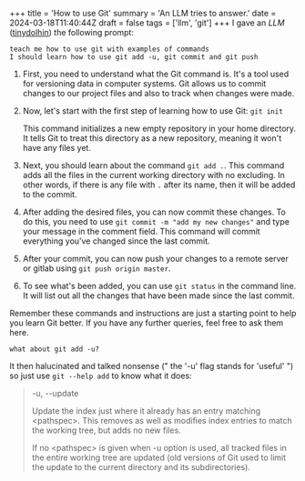 +++
title = 'How to use Git'
summary = 'An LLM tries to answer.'
date = 2024-03-18T11:40:44Z
draft = false
tags = ['llm', 'git']
+++
I gave an *LLM* ([tinydolhin]()) the following prompt:

```
teach me how to use git with examples of commands
I should learn how to use git add -u, git commit and git push
```

1. First, you need to understand what the Git command is. It's a tool used for versioning data in computer systems. Git allows us to commit changes to our project files and also to track when changes were made.

2. Now, let's start with the first step of learning how to use Git: `git init`

   This command initializes a new empty repository in your home directory. It tells Git to treat this directory as a new repository, meaning it won't have any files yet.

3. Next, you should learn about the command `git add .`. This command adds all the files in the current working directory with no excluding. In other words, if there is any file with `.` after its name, then it will be added to the commit.

4. After adding the desired files, you can now commit these changes. To do this, you need to use `git commit -m "add my new changes"` and type your message in the comment field. This command will commit everything you've changed since the last commit.

5. After your commit, you can now push your changes to a remote server or gitlab using `git push origin master`.

6. To see what's been added, you can use `git status` in the command line. It will list out all the changes that have been made since the last commit. 

Remember these commands and instructions are just a starting point to help you learn Git better. If you have any further queries, feel free to ask them here.

```
what about git add -u?
```

It then halucinated and talked nonsense (" the '-u' flag stands for 'useful' ") so just use `git --help add` to know what it does:

>-u, --update
>
>    Update the index just where it already has an entry matching \<pathspec\>. This removes as well as modifies index entries to match the working tree, but adds no new files.
>
>    If no \<pathspec\> is given when -u option is used, all tracked files in the entire working tree are updated (old versions of Git used to limit the update to the current directory and its subdirectories).


